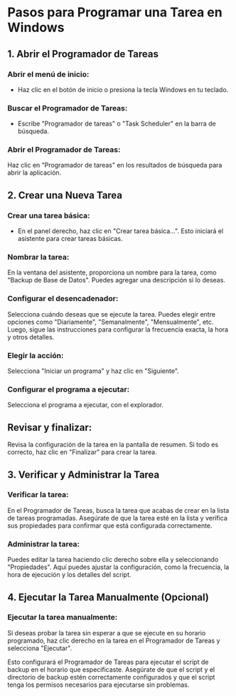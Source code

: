 # Pasos para Programar una Tarea en Windows

## 1. Abrir el Programador de Tareas

### Abrir el menú de inicio:

- Haz clic en el botón de inicio o presiona la tecla Windows en tu teclado.

### Buscar el Programador de Tareas:

- Escribe "Programador de tareas" o "Task Scheduler" en la barra de búsqueda.

### Abrir el Programador de Tareas:

Haz clic en "Programador de tareas" en los resultados de búsqueda para abrir la aplicación.

## 2. Crear una Nueva Tarea

### Crear una tarea básica:

- En el panel derecho, haz clic en "Crear tarea básica...". Esto iniciará el asistente para crear tareas básicas.

### Nombrar la tarea:

En la ventana del asistente, proporciona un nombre para la tarea, como "Backup de Base de Datos". Puedes agregar una descripción si lo deseas.

### Configurar el desencadenador:

Selecciona cuándo deseas que se ejecute la tarea. Puedes elegir entre opciones como "Diariamente", "Semanalmente", "Mensualmente", etc. Luego, sigue las instrucciones para configurar la frecuencia exacta, la hora y otros detalles.

### Elegir la acción:

Selecciona "Iniciar un programa" y haz clic en "Siguiente".

### Configurar el programa a ejecutar:

Selecciona el programa a ejecutar, con el explorador.

## Revisar y finalizar:

Revisa la configuración de la tarea en la pantalla de resumen. Si todo es correcto, haz clic en "Finalizar" para crear la tarea.

## 3. Verificar y Administrar la Tarea

### Verificar la tarea:

En el Programador de Tareas, busca la tarea que acabas de crear en la lista de tareas programadas.
Asegúrate de que la tarea esté en la lista y verifica sus propiedades para confirmar que está configurada correctamente.

### Administrar la tarea:

Puedes editar la tarea haciendo clic derecho sobre ella y seleccionando "Propiedades".
Aquí puedes ajustar la configuración, como la frecuencia, la hora de ejecución y los detalles del script.

## 4. Ejecutar la Tarea Manualmente (Opcional)

### Ejecutar la tarea manualmente:

Si deseas probar la tarea sin esperar a que se ejecute en su horario programado, haz clic derecho en la tarea en el Programador de Tareas y selecciona "Ejecutar".

Esto configurará el Programador de Tareas para ejecutar el script de backup en el horario que especificaste. Asegúrate de que el script y el directorio de backup estén correctamente configurados y que el script tenga los permisos necesarios para ejecutarse sin problemas.
